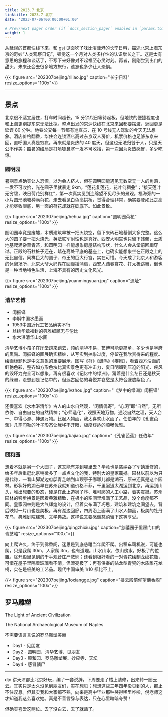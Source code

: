 ```yaml
---
title: 2023.7 北京
linktitle: 2023.7 北京
date: '2023-07-06T00:00:00+01:00'

# Prev/next pager order (if `docs_section_pager` enabled in `params.toml`)
weight: 1
---
```


从延误的首都快线下来，和 gsj 见面吃了味比沼津港的长宁日料，描述北京上海东京的奇妙“人类观察日记”，顿觉这一个月对人类多样性的认识增长之丰。这是太有意思的旅程和谈话了，不写下来好像对不起福至心灵时刻。再者，刚刚尝到出门的甜头，未来还会去很多地方旅行，遗忘也多少让人恐惧。

{{< figure src="202307beijing/riliao.jpg" caption="长宁日料" resize_options="100x">}}



---

## 景点

北京很不适宜居住，打车时间超长，15 分钟烈日等待起板，但地铁的便捷程度也和上海更别提东京无法比拟。整点出发的京沪快线在北京来回都要摆渡，返回更是延误 80 分钟。地铁公交每一节都有巡查员，在 10 号线无人驾驶的今天无法想象。酒店价格翻番，华住会连锁酒店高过东京双人房价，机票价格也足够东京来回，直呼国人真是穷疯。再来就是炎热的 40 度天，但这也无法归咎于人，只是天公不作美；酷暑的结局是打喷嚏鼻塞一发不可收拾，第一次因为炎热感冒，多少吃惊。

### 圆明园

暑期景点确实让人恐慌，以为会人挤人，但在圆明园能遇见无数空无一人的角落，一发不可收拾，光在圆子里就暴走 9km。“莲花复莲花，花叶何稠叠”；“接天莲叶无穷碧，映日荷花别样红”，第一次真实见到连绵望不见尽头的景观。福海旁的一小片圆形池塘种满荷花，走去看见白色高拱桥，觉得合理非常，确实要登如此之高才能尽收眼底，另一面的荷花却就在脚底下。如此景致。

{{< figure src="202307beijing/hehua.jpg" caption="圆明园荷花" resize_options="100x">}}

圆明园毕竟是废墟，木质建筑早被一把火烧空，留下来砖石地基倒大多完整。这么大的圆子要一把火烧光，英法联军耐性也是真好。西安大明宫也只留下残骸，土质地基爬满杂草青苔，和圆明园一样能想象房屋结构形状，什么人会从堂前回廊穿过。正殿的石柱桩子还在，踏在高处平底的基座上，也确实能想象坐在正殿之上的无比自信。同样巨大的圆子、帝王的巨大行宫，实在可惜。今天成了北京人和游客的休憩场所，北京大爷大妈靠在回廊摇蒲扇，西安人踏春赏花、打太极跳舞，倒也是一种当地特色生活，上海不具有的历史文化风光。

{{< figure src="202307beijing/yuanmingyuan.jpg" caption="遗址" resize_options="100x">}}

### 清华艺博

* 闫振铎
* 李斛中国水墨画
* 1953中国近代工艺品确实不行
* 丝绣华章裱封的典雅细腻无与伦比
* 水木湛清华山水画

清华艺博小孩子在厅堂跑来跑去，预约清华不易，艺博可能更简单，多少也是学府的熏陶。闫振铎的画展确实精妙，从写实到抽象过度，停留在我欣赏得来的程度。绘画标题也是中文意象的重要展示，图写《荷》《蛙鸣》《疾风》，看着西方油画的鲜艳色彩，整齐如方形色块比真实景色更有冲击力，夏日明媚到压迫的阳光、疾风的毁坏力完全可以想象。再有很喜欢《记忆中的绿洲》，猜着是什么冬日还是秋天的绿洲，没想到是记忆中的，但远古回忆的喜悦并哀愁是太符合朦胧紫色了。

{{< figure src="202307beijing/lvzhou.jpg" caption="《梦中的绿洲》闫振铎" resize_options="100x">}}

还很喜欢《水木湛清华》古人的山水自然观，“闲情偶寄”，“心闲”即“自然”，无所依傍、自由自在的自然精神；“心师造化”，观照天地万物，通晓自然之理，天人合一、中得心源、神遇万物。比起人物画，我太喜欢山水画了。任伯年的《孔雀芭蕉》几笔勾勒的叶子形态让我移不开眼，极度舒适的顺畅优雅。

{{< figure src="202307beijing/bajiao.jpg" caption="《孔雀芭蕉》任伯年" resize_options="100x">}}

### 颐和园

想着不就是另一个大园子，这又能有差到哪里去？毕竟也是慈禧吞了军饷重修的，给多年后重逛北京稍微多了一点点文化的我，特别大的皇家震撼。园林以前以为只是代称，一看山脚湖边府邸青芝岫到山顶亭子哪哪儿都是湖石，原来还真是这个园林。形状好的湖石早在苏州我就知道价格不菲，千里迢迢太湖运到北京，再运到山头，堆出想要的形态，硬是在此上造狮子林、堆可爬的人工小路，着实震撼。苏州园林的移步换景是因着典雅精致，在极小的空间里堆满了工艺品，没个角度都不同。皇家园林则是大气辉煌的设计，但着实布满了巧思，建筑和建筑之间望去，背后映衬一片山也是美极。再有湖边回廊，四周沿上画满了山水人物画，极美的牡丹花鸟、典雅庭院建筑、文学典故。这样说又要感谢慈禧留下这等享受。

{{< figure src="202307beijing/qingzhixiu.jpg" caption="慈禧园子里房门口的青芝岫" resize_options="100x">}}

向上爬许久，终于到佛香阁，迷思是到底慈禧当年爬不爬。出租车司机说，可能也爬，只是我爬 30m，人家爬 3m，也有道理。山水山水，依山傍水，好极了的位置。除开殿里见到的千手观音庄严悲悯；还看到极好看的一对青花绘制龙纹花瓶，可惜在屋子里隔着玻璃看不清，但漂亮极了；再有供奉的贴龙型青瓷的木质雕花龙椅，实在是极美的工艺品。现代中国审美 1/10 都比不上。

{{< figure src="202307beijing/foxiangge.jpg" caption="排云殿前仰望佛香阁" resize_options="100x">}}

## 罗马雕塑

The Light of Ancient Civilization

The National Archaeological Museum of Naples

不需要语言言说的罗马雕塑美丽

* Day1 - 见朋友
* Day2 - 圆明园、清华艺博、见朋友
* Day3 - 颐和园、罗马雕塑展、妙应寺、天坛
* Day4 - 感冒躺尸



---



djn 讲天津都比北京好玩，编了一套说辞，下周要走了楼上装修，出来转一圈云云。其实只是太久没见到朋友们，实在想见；想想这些三年四年没见到的人，都止不住叹息。但其实我和大家都不熟，向来是高中毕业那种哭得稀里哗啦，倪老师这才知道我这么喜欢她。真是不善言辞与表达，只在心里暗暗夸赞！

但确实喜爱这两位。去了没白去，去了就熟了。
